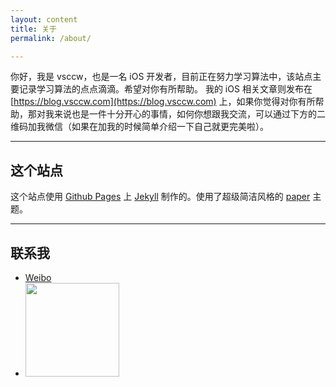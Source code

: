 ```yaml
---
layout: content
title: 关于
permalink: /about/

---
```


你好，我是 vsccw，也是一名 iOS 开发者，目前正在努力学习算法中，该站点主要记录学习算法的点点滴滴。希望对你有所帮助。
我的 iOS 相关文章则发布在 [https://blog.vsccw.com](https://blog.vsccw.com) 上，如果你觉得对你有所帮助，那对我来说也是一件十分开心的事情，如何你想跟我交流，可以通过下方的二维码加我微信（如果在加我的时候简单介绍一下自己就更完美啦）。

----

## 这个站点
这个站点使用 [Github Pages](https://pages.github.com) 上 [Jekyll](https://jekyllrb.com) 制作的。使用了超级简洁风格的
[paper](https://github.com/mkchoi212/paper-jekyll-theme) 主题。

----

## 联系我
- [Weibo](https://weibo.com/qiuncheng)
- <img src="http://images.vsccw.com/wx_qrcode.png" height="150" />


